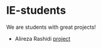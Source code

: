 # IE-students

We are students with great projects!

- Alireza Rashidi [project](https://github.com/Alirezaprogramerrd99/OnlineShoping-backend.git)
